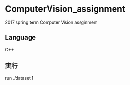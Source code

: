 # ComputerVision_assignment
2017 spring term Computer Vision assginment

## Language
C++

## 実行
run ./dataset 1